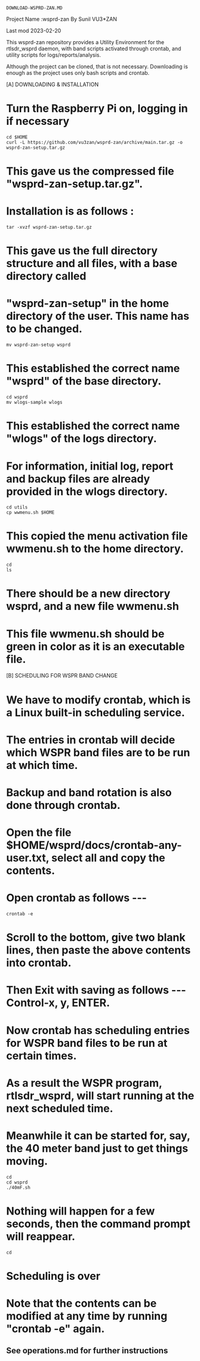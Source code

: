 	DOWNLOAD-WSPRD-ZAN.MD
Project Name :wsprd-zan
 By Sunil VU3*ZAN

Last mod 2023-02-20 

This wsprd-zan repository provides a Utility Environment for the rtlsdr_wsprd daemon, 
with band scripts activated through crontab, and utility scripts for logs/reports/analysis.

Although the project can be cloned, that is not necessary. Downloading is enough as the project
uses only bash scripts and crontab. 

[A]
DOWNLOADING & INSTALLATION

# Turn the Raspberry Pi on, logging in if necessary
	cd $HOME
	curl -L https://github.com/vu3zan/wsprd-zan/archive/main.tar.gz -o wsprd-zan-setup.tar.gz
# This gave us the compressed file "wsprd-zan-setup.tar.gz".

# Installation is as follows :
	tar -xvzf wsprd-zan-setup.tar.gz
# This gave us the full directory structure and all files, with a base directory called
# "wsprd-zan-setup" in the home directory of the user. This name has to be changed.
	mv wsprd-zan-setup wsprd
# This established the correct name "wsprd" of the base directory.
	cd wsprd
	mv wlogs-sample wlogs
# This established the correct name "wlogs" of the logs directory.
# For information, initial log, report and backup files are already provided in the wlogs directory.
	cd utils
	cp wwmenu.sh $HOME
# This copied the menu activation file wwmenu.sh to the home directory.
	cd
	ls
# There should be a new directory wsprd, and a new file wwmenu.sh
# This file wwmenu.sh should be green in color as it is an executable file.


[B]
SCHEDULING FOR WSPR BAND CHANGE

# We have to modify crontab, which is a Linux built-in scheduling service.
# The entries in crontab will decide which WSPR band files are to be run at which time.
# Backup and band rotation is also done through crontab.

# Open the file $HOME/wsprd/docs/crontab-any-user.txt, select all and copy the contents.
# Open crontab as follows --- 
	crontab -e
# Scroll to the bottom, give two blank lines, then paste the above contents into crontab.
# Then Exit with saving as follows --- Control-x, y, ENTER.
# Now crontab has scheduling entries for WSPR band files to be run at certain times.

# As a result the WSPR program, rtlsdr_wsprd, will start running at the next scheduled time.
# Meanwhile it can be started for, say, the 40 meter band just to get things moving.
	cd
	cd wsprd
	./40mF.sh
# Nothing will happen for a few seconds, then the command prompt will reappear.
	cd
# Scheduling is over
# Note that the contents can be modified at any time by running "crontab -e" again.

See operations.md for further instructions
--------------------------------------------

